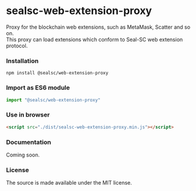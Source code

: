 # sealsc-web-extension-proxy
  Proxy for the blockchain web extensions, such as MetaMask, Scatter and so on.  
  This proxy can load extensions which conform to Seal-SC web extension protocol.

### Installation  
```
npm install @sealsc/web-extension-proxy
```

### Import as ES6 module
```javascript
import "@sealsc/web-extension-proxy"
```

### Use in browser
```html
<script src="./dist/sealsc-web-extension-proxy.min.js"></script>
```

### Documentation
Coming soon.

### License
The source is made available under the MIT license.


